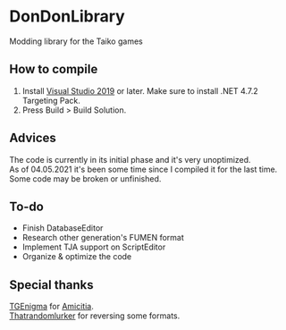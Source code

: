 # DonDonLibrary
Modding library for the Taiko games

## How to compile
1. Install [Visual Studio 2019](https://visualstudio.microsoft.com/downloads/) or later. Make sure to install .NET 4.7.2 Targeting Pack. <br>
2. Press Build > Build Solution.

## Advices
The code is currently in its initial phase and it's very unoptimized.<br>
As of 04.05.2021 it's been some time since I compiled it for the last time. Some code may be broken or unfinished. 

## To-do
* Finish DatabaseEditor <br>
* Research other generation's FUMEN format <br>
* Implement TJA support on ScriptEditor <br>
* Organize & optimize the code <br>

## Special thanks
[TGEnigma](https://github.com/TGEnigma) for [Amicitia](https://github.com/TGEnigma/Amicitia). <br>
[Thatrandomlurker](https://github.com/thatrandomlurker-divamoddingtools) for reversing some formats.
